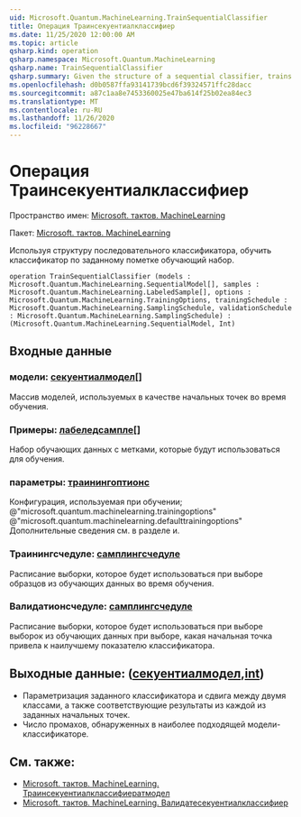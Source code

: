 ```yaml
---
uid: Microsoft.Quantum.MachineLearning.TrainSequentialClassifier
title: Операция Траинсекуентиалклассифиер
ms.date: 11/25/2020 12:00:00 AM
ms.topic: article
qsharp.kind: operation
qsharp.namespace: Microsoft.Quantum.MachineLearning
qsharp.name: TrainSequentialClassifier
qsharp.summary: Given the structure of a sequential classifier, trains the classifier on a given labeled training set.
ms.openlocfilehash: d0b0587ffa93141739bcd6f39324571ffc28dacc
ms.sourcegitcommit: a87c1aa8e7453360025e47ba614f25b02ea84ec3
ms.translationtype: MT
ms.contentlocale: ru-RU
ms.lasthandoff: 11/26/2020
ms.locfileid: "96228667"
---
```

# <a name="trainsequentialclassifier-operation"></a>Операция Траинсекуентиалклассифиер

Пространство имен: [Microsoft. тактов. MachineLearning](xref:Microsoft.Quantum.MachineLearning)

Пакет: [Microsoft. тактов. MachineLearning](https://nuget.org/packages/Microsoft.Quantum.MachineLearning)


Используя структуру последовательного классификатора, обучить классификатор по заданному пометке обучающий набор.

```qsharp
operation TrainSequentialClassifier (models : Microsoft.Quantum.MachineLearning.SequentialModel[], samples : Microsoft.Quantum.MachineLearning.LabeledSample[], options : Microsoft.Quantum.MachineLearning.TrainingOptions, trainingSchedule : Microsoft.Quantum.MachineLearning.SamplingSchedule, validationSchedule : Microsoft.Quantum.MachineLearning.SamplingSchedule) : (Microsoft.Quantum.MachineLearning.SequentialModel, Int)
```


## <a name="input"></a>Входные данные

### <a name="models--sequentialmodel"></a>модели: [секуентиалмодел](xref:Microsoft.Quantum.MachineLearning.SequentialModel)[]

Массив моделей, используемых в качестве начальных точек во время обучения.


### <a name="samples--labeledsample"></a>Примеры: [лабеледсампле](xref:Microsoft.Quantum.MachineLearning.LabeledSample)[]

Набор обучающих данных с метками, которые будут использоваться для обучения.


### <a name="options--trainingoptions"></a>параметры: [траинингоптионс](xref:Microsoft.Quantum.MachineLearning.TrainingOptions)

Конфигурация, используемая при обучении; @"microsoft.quantum.machinelearning.trainingoptions" @"microsoft.quantum.machinelearning.defaulttrainingoptions" Дополнительные сведения см. в разделе и.


### <a name="trainingschedule--samplingschedule"></a>Траинингсчедуле: [самплингсчедуле](xref:Microsoft.Quantum.MachineLearning.SamplingSchedule)

Расписание выборки, которое будет использоваться при выборе образцов из обучающих данных во время обучения.


### <a name="validationschedule--samplingschedule"></a>Валидатионсчедуле: [самплингсчедуле](xref:Microsoft.Quantum.MachineLearning.SamplingSchedule)

Расписание выборки, которое будет использоваться при выборе выборок из обучающих данных при выборе, какая начальная точка привела к наилучшему показателю классификатора.



## <a name="output--sequentialmodelint"></a>Выходные данные: ([секуентиалмодел](xref:Microsoft.Quantum.MachineLearning.SequentialModel),[int](xref:microsoft.quantum.lang-ref.int))

- Параметризация заданного классификатора и сдвига между двумя классами, а также соответствующие результаты из каждой из заданных начальных точек.
- Число промахов, обнаруженных в наиболее подходящей модели-классификаторе.

## <a name="see-also"></a>См. также:

- [Microsoft. тактов. MachineLearning. Траинсекуентиалклассифиератмодел](xref:Microsoft.Quantum.MachineLearning.TrainSequentialClassifierAtModel)
- [Microsoft. тактов. MachineLearning. Валидатесекуентиалклассифиер](xref:Microsoft.Quantum.MachineLearning.ValidateSequentialClassifier)